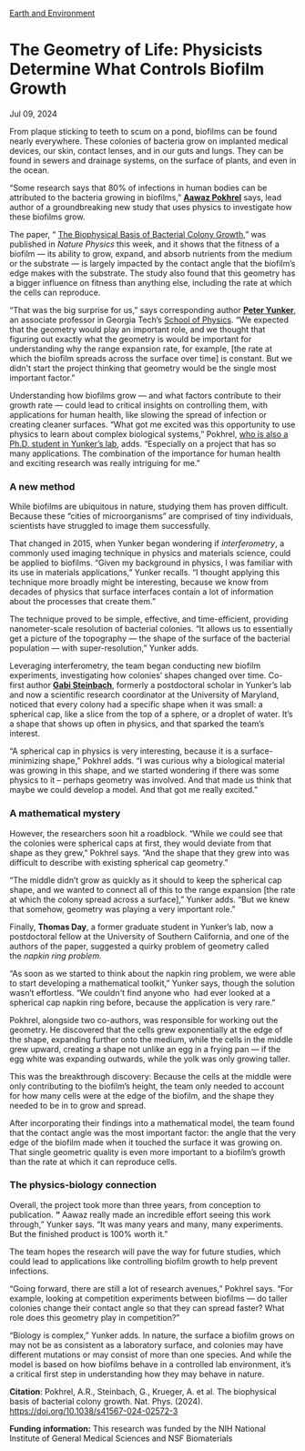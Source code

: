 [Earth and Environment](https://www.gatech.edu/news/topic/earth-and-environment)

# The Geometry of Life: Physicists Determine What Controls Biofilm Growth

Jul 09, 2024


From plaque sticking to teeth to scum on a pond, biofilms can be found nearly everywhere. These colonies of bacteria grow on implanted medical devices, our skin, contact lenses, and in our guts and lungs. They can be found in sewers and drainage systems, on the surface of plants, and even in the ocean.

“Some research says that 80% of infections in human bodies can be attributed to the bacteria growing in biofilms,” [**Aawaz Pokhrel**](https://physics.gatech.edu/user/aawaz-pokhrel) says, lead author of a groundbreaking new study that uses physics to investigate how these biofilms grow.

The paper, “ [The Biophysical Basis of Bacterial Colony Growth](https://www.nature.com/articles/s41567-024-02572-3),” was published in _Nature Physics_ this week, and it shows that the fitness of a biofilm — its ability to grow, expand, and absorb nutrients from the medium or the substrate — is largely impacted by the contact angle that the biofilm’s edge makes with the substrate. The study also found that this geometry has a bigger influence on fitness than anything else, including the rate at which the cells can reproduce.

“That was the big surprise for us,” says corresponding author [**Peter Yunker**](https://yunkerlab.gatech.edu/), an associate professor in Georgia Tech’s [School of Physics](https://physics.gatech.edu/user/peter-yunker). “We expected that the geometry would play an important role, and we thought that figuring out exactly what the geometry is would be important for understanding why the range expansion rate, for example, \[the rate at which the biofilm spreads across the surface over time\] is constant. But we didn't start the project thinking that geometry would be the single most important factor.”

Understanding how biofilms grow — and what factors contribute to their growth rate — could lead to critical insights on controlling them, with applications for human health, like slowing the spread of infection or creating cleaner surfaces. “What got me excited was this opportunity to use physics to learn about complex biological systems,” Pokhrel, [who is also a Ph.D. student in Yunker’s lab](https://yunkerlab.gatech.edu/members/), adds. “Especially on a project that has so many applications. The combination of the importance for human health and exciting research was really intriguing for me.”

### **A new method**

While biofilms are ubiquitous in nature, studying them has proven difficult. Because these “cities of microorganisms” are comprised of tiny individuals, scientists have struggled to image them successfully.

That changed in 2015, when Yunker began wondering if _interferometry_, a commonly used imaging technique in physics and materials science, could be applied to biofilms. “Given my background in physics, I was familiar with its use in materials applications,” Yunker recalls. “I thought applying this technique more broadly might be interesting, because we know from decades of physics that surface interfaces contain a lot of information about the processes that create them.”

The technique proved to be simple, effective, and time-efficient, providing nanometer-scale resolution of bacterial colonies. “It allows us to essentially get a picture of the topography — the shape of the surface of the bacterial population — with super-resolution,” Yunker adds.

Leveraging interferometry, the team began conducting new biofilm experiments, investigating how colonies’ shapes changed over time. Co-first author [**Gabi Steinbach**](https://weitzgroup.umd.edu/people/), formerly a postdoctoral scholar in Yunker’s lab and now a scientific research coordinator at the University of Maryland, noticed that every colony had a specific shape when it was small: a spherical cap, like a slice from the top of a sphere, or a droplet of water. It’s a shape that shows up often in physics, and that sparked the team’s interest.

“A spherical cap in physics is very interesting, because it is a surface-minimizing shape,” Pokhrel adds. “I was curious why a biological material was growing in this shape, and we started wondering if there was some physics to it – perhaps geometry was involved. And that made us think that maybe we could develop a model. And that got me really excited.”

### **A mathematical mystery**

However, the researchers soon hit a roadblock. “While we could see that the colonies were spherical caps at first, they would deviate from that shape as they grew,” Pokhrel says. “And the shape that they grew into was difficult to describe with existing spherical cap geometry.”

“The middle didn’t grow as quickly as it should to keep the spherical cap shape, and we wanted to connect all of this to the range expansion \[the rate at which the colony spread across a surface\],” Yunker adds. “But we knew that somehow, geometry was playing a very important role.”

Finally, **Thomas Day**, a former graduate student in Yunker’s lab, now a postdoctoral fellow at the University of Southern California, and one of the authors of the paper, suggested a quirky problem of geometry called the _napkin ring problem._

“As soon as we started to think about the napkin ring problem, we were able to start developing a mathematical toolkit,” Yunker says, though the solution wasn’t effortless. “We couldn't find anyone who  had ever looked at a spherical cap napkin ring before, because the application is very rare.”

Pokhrel, alongside two co-authors, was responsible for working out the geometry. He discovered that the cells grew exponentially at the edge of the shape, expanding further onto the medium, while the cells in the middle grew upward, creating a shape not unlike an egg in a frying pan — if the egg white was expanding outwards, while the yolk was only growing taller.

This was the breakthrough discovery: Because the cells at the middle were only contributing to the biofilm’s height, the team only needed to account for how many cells were at the edge of the biofilm, and the shape they needed to be in to grow and spread.

After incorporating their findings into a mathematical model, the team found that the contact angle was the most important factor: the angle that the very edge of the biofilm made when it touched the surface it was growing on. That single geometric quality is even more important to a biofilm’s growth than the rate at which it can reproduce cells.

### **The physics-biology connection**

Overall, the project took more than three years, from conception to publication. **“** Aawaz really made an incredible effort seeing this work through,” Yunker says. “It was many years and many, many experiments. But the finished product is 100% worth it.”

The team hopes the research will pave the way for future studies, which could lead to applications like controlling biofilm growth to help prevent infections.

“Going forward, there are still a lot of research avenues,” Pokhrel says. “For example, looking at competition experiments between biofilms — do taller colonies change their contact angle so that they can spread faster? What role does this geometry play in competition?”

“Biology is complex,” Yunker adds. In nature, the surface a biofilm grows on may not be as consistent as a laboratory surface, and colonies may have different mutations or may consist of more than one species. And while the model is based on how biofilms behave in a controlled lab environment, it’s a critical first step in understanding how they may behave in nature.

**Citation**: Pokhrel, A.R., Steinbach, G., Krueger, A. et al. The biophysical basis of bacterial colony growth. Nat. Phys. (2024). https://doi.org/10.1038/s41567-024-02572-3

**Funding information:** This research was funded by the NIH National Institute of General Medical Sciences and NSF Biomaterials